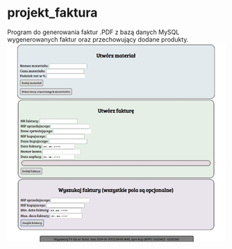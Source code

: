 # projekt_faktura
Program do generowania faktur .PDF z bazą danych MySQL wygenerowanych faktur oraz przechowujący dodane produkty. 
![Image description](https://raw.githubusercontent.com/wojtek92gr/projekt_faktura/master/Fakturaproj.jpg)

